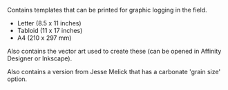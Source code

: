 Contains templates that can be printed for graphic logging in the field. 
- Letter (8.5 x 11 inches)
- Tabloid (11 x 17 inches)
- A4 (210 x 297 mm)

Also contains the vector art used to create these (can be opened in Affinity Designer or Inkscape).

Also contains a version from Jesse Melick that has a carbonate 'grain size' option. 
